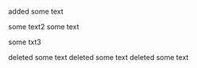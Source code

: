 added some text

some text2
some text

some txt3

deleted some text
deleted some text
deleted some text